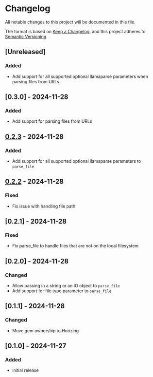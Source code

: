 # Changelog
All notable changes to this project will be documented in this file.

The format is based on [Keep a Changelog](https://keepachangelog.com/en/1.0.0/),
and this project adheres to [Semantic Versioning](https://semver.org/spec/v2.0.0.html).

## [Unreleased]
### Added
- Add support for all supported optional llamaparse parameters when parsing files from URLs

## [0.3.0] - 2024-11-28
### Added
- Add support for parsing files from URLs

## [0.2.3] - 2024-11-28
### Added
- Add support for all supported optional llamaparse parameters to `parse_file`

[0.2.3]: https://github.com/horizing/llamaparserb/releases/tag/v0.2.3...v0.2.2

## [0.2.2] - 2024-11-28
### Fixed
- Fix issue with handling file path

[0.2.2]: https://github.com/horizing/llamaparserb/releases/tag/v0.2.2

## [0.2.1] - 2024-11-28
### Fixed
- Fix parse_file to handle files that are not on the local filesystem

## [0.2.0] - 2024-11-28
### Changed
- Allow passing in a string or an IO object to `parse_file`
- Add support for file type parameter to `parse_file`

## [0.1.1] - 2024-11-28
### Changed
- Move gem ownership to Horizing

## [0.1.0] - 2024-11-27
### Added
- Initial release